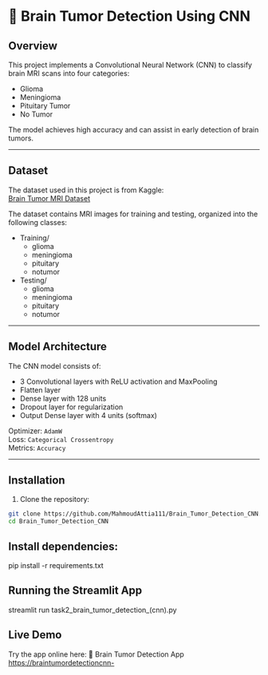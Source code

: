 # 🧠 Brain Tumor Detection Using CNN

## Overview
This project implements a Convolutional Neural Network (CNN) to classify brain MRI scans into four categories:
- Glioma
- Meningioma
- Pituitary Tumor
- No Tumor

The model achieves high accuracy and can assist in early detection of brain tumors.

---

## Dataset
The dataset used in this project is from Kaggle:  
[Brain Tumor MRI Dataset](https://www.kaggle.com/datasets/masoudnickparvar/brain-tumor-mri-dataset)  

The dataset contains MRI images for training and testing, organized into the following classes:
- Training/
  - glioma
  - meningioma
  - pituitary
  - notumor
- Testing/
  - glioma
  - meningioma
  - pituitary
  - notumor

---

## Model Architecture
The CNN model consists of:
- 3 Convolutional layers with ReLU activation and MaxPooling
- Flatten layer
- Dense layer with 128 units
- Dropout layer for regularization
- Output Dense layer with 4 units (softmax)

Optimizer: `AdamW`  
Loss: `Categorical Crossentropy`  
Metrics: `Accuracy`

---

## Installation
1. Clone the repository:
```bash
git clone https://github.com/MahmoudAttia111/Brain_Tumor_Detection_CNN.git
cd Brain_Tumor_Detection_CNN
```
## Install dependencies:
pip install -r requirements.txt

## Running the Streamlit App
streamlit run task2_brain_tumor_detection_(cnn).py

## Live Demo
Try the app online here:
🧠 Brain Tumor Detection App[ https://braintumordetectioncnn- ](https://braintumordetectioncnn-8xq3y5nr94wzvyooeenzyh.streamlit.app/)
